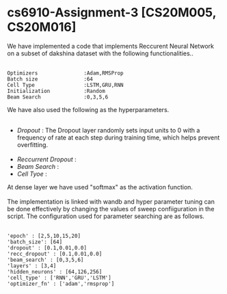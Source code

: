 # cs6910-Assignment-3 [CS20M005, CS20M016]

We have implemented a code that implements Reccurent Neural Network on a subset of dakshina dataset with the following functionalities..<br/><br/>
```
Optimizers               :Adam,RMSProp
Batch size               :64
Cell Type                :LSTM,GRU,RNN
Initialization           :Random
Beam Search              :0,3,5,6
```
We have also used the following as the hyperparameters.<br/><br/>

* *Dropout*                : The Dropout layer randomly sets input units to 0 with a frequency of rate at each step during training time, which helps prevent overfitting.<br/><br/>
* *Reccurrent Dropout*     : 
* *Beam Search*            :
* *Cell Tyoe*              :

At dense layer we have used "softmax" as the activation function.<br/><br/>
The implementation is linked with wandb and hyper parameter tuning can be done effectively by changing the values of sweep confiiguration in the script. The configuration used for parameter searching are as follows.<br/><br/>
```
'epoch' : [2,5,10,15,20]
'batch_size': [64]
'dropout' : [0.1,0.01,0.0]
'recc_dropout' : [0.1,0.01,0.0]
'beam_search' : [0,3,5,6]
'layers' : [3,4]
'hidden_neurons' : [64,126,256]
'cell_type' : ['RNN','GRU','LSTM']
'optimizer_fn' : ['adam','rmsprop']
```
